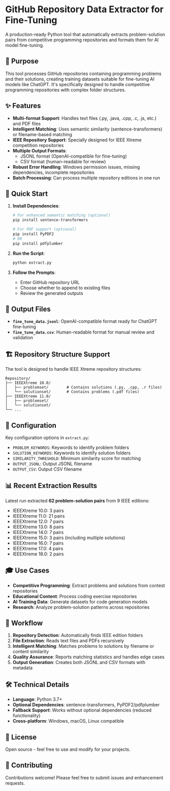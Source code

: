 # GitHub Repository Data Extractor for Fine-Tuning

A production-ready Python tool that automatically extracts problem-solution pairs from competitive programming repositories and formats them for AI model fine-tuning.

## 🎯 Purpose

This tool processes GitHub repositories containing programming problems and their solutions, creating training datasets suitable for fine-tuning AI models like ChatGPT. It's specifically designed to handle competitive programming repositories with complex folder structures.

## ✨ Features

- **Multi-format Support**: Handles text files (.py, .java, .cpp, .c, .js, etc.) and PDF files
- **Intelligent Matching**: Uses semantic similarity (sentence-transformers) or filename-based matching
- **IEEE Repository Support**: Specially designed for IEEE Xtreme competition repositories
- **Multiple Output Formats**: 
  - JSONL format (OpenAI-compatible for fine-tuning)
  - CSV format (human-readable for review)
- **Robust Error Handling**: Windows permission issues, missing dependencies, incomplete repositories
- **Batch Processing**: Can process multiple repository editions in one run

## 🚀 Quick Start

1. **Install Dependencies**:
   ```bash
   # For enhanced semantic matching (optional)
   pip install sentence-transformers
   
   # For PDF support (optional)
   pip install PyPDF2
   # OR
   pip install pdfplumber
   ```

2. **Run the Script**:
   ```bash
   python extract.py
   ```

3. **Follow the Prompts**:
   - Enter GitHub repository URL
   - Choose whether to append to existing files
   - Review the generated outputs

## 📁 Output Files

- **`fine_tune_data.jsonl`**: OpenAI-compatible format ready for ChatGPT fine-tuning
- **`fine_tune_data.csv`**: Human-readable format for manual review and validation

## 🏗️ Repository Structure Support

The tool is designed to handle IEEE Xtreme repository structures:

```
Repository/
├── IEEEXtreme 10.0/
│   ├── problemset/        # Contains solutions (.py, .cpp, .r files)
│   └── solutionset/       # Contains problems (.pdf files)
├── IEEEXtreme 11.0/
│   ├── problemset/
│   └── solutionset/
└── ...
```

## 🔧 Configuration

Key configuration options in `extract.py`:

- `PROBLEM_KEYWORDS`: Keywords to identify problem folders
- `SOLUTION_KEYWORDS`: Keywords to identify solution folders  
- `SIMILARITY_THRESHOLD`: Minimum similarity score for matching
- `OUTPUT_JSONL`: Output JSONL filename
- `OUTPUT_CSV`: Output CSV filename

## 📊 Recent Extraction Results

Latest run extracted **62 problem-solution pairs** from 9 IEEE editions:

- IEEEXtreme 10.0: 3 pairs
- IEEEXtreme 11.0: 21 pairs  
- IEEEXtreme 12.0: 7 pairs
- IEEEXtreme 13.0: 8 pairs
- IEEEXtreme 14.0: 7 pairs
- IEEEXtreme 15.0: 3 pairs (including multiple solutions)
- IEEEXtreme 16.0: 7 pairs
- IEEEXtreme 17.0: 4 pairs
- IEEEXtreme 18.0: 2 pairs

## 🎓 Use Cases

- **Competitive Programming**: Extract problems and solutions from contest repositories
- **Educational Content**: Process coding exercise repositories  
- **AI Training Data**: Generate datasets for code generation models
- **Research**: Analyze problem-solution patterns across repositories

## 🔄 Workflow

1. **Repository Detection**: Automatically finds IEEE edition folders
2. **File Extraction**: Reads text files and PDFs recursively
3. **Intelligent Matching**: Matches problems to solutions by filename or content similarity
4. **Quality Assurance**: Reports matching statistics and handles edge cases
5. **Output Generation**: Creates both JSONL and CSV formats with metadata

## 🛠️ Technical Details

- **Language**: Python 3.7+
- **Optional Dependencies**: sentence-transformers, PyPDF2/pdfplumber
- **Fallback Support**: Works without optional dependencies (reduced functionality)
- **Cross-platform**: Windows, macOS, Linux compatible

## 📝 License

Open source - feel free to use and modify for your projects.

## 🤝 Contributing

Contributions welcome! Please feel free to submit issues and enhancement requests.
